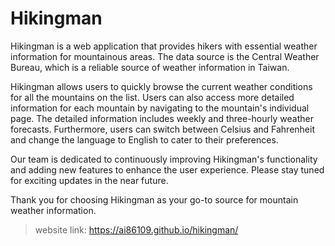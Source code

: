 # Hikingman

Hikingman is a web application that provides hikers with essential weather information for mountainous areas. The data source is the Central Weather Bureau, which is a reliable source of weather information in Taiwan.

Hikingman allows users to quickly browse the current weather conditions for all the mountains on the list. Users can also access more detailed information for each mountain by navigating to the mountain's individual page. The detailed information includes weekly and three-hourly weather forecasts. Furthermore, users can switch between Celsius and Fahrenheit and change the language to English to cater to their preferences.

Our team is dedicated to continuously improving Hikingman's functionality and adding new features to enhance the user experience. Please stay tuned for exciting updates in the near future.

Thank you for choosing Hikingman as your go-to source for mountain weather information.

> website link: https://ai86109.github.io/hikingman/ 
